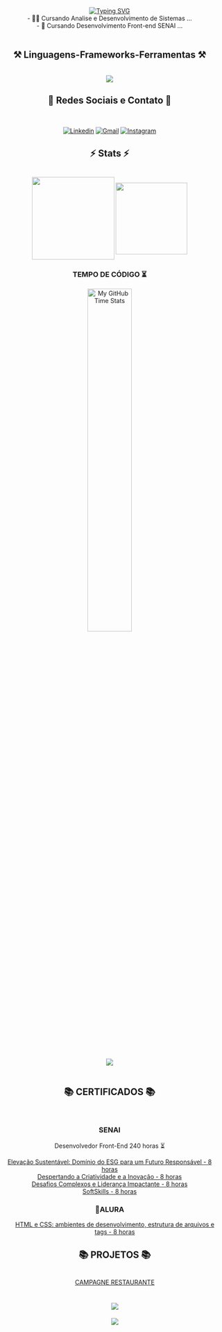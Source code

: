 <div  align="center" >
<a href="https://git.io/typing-svg"><img src="https://readme-typing-svg.herokuapp.com?font=Fira+code&size=35&pause=1000&center=true&random=false&width=500&lines=Ol%C3%A1!%F0%9F%91%8B;Eu+me+chamo+Dannicod+%F0%9F%92%BB" alt="Typing SVG" /></a>
</div>
<div  align="center" >
  - 👨‍💻 Cursando Analise e Desenvolvimento de Sistemas ...
  <br>
- 👾 Cursando Desenvolvimento Front-end SENAI ...
</div></br>
<h2 align="center" >⚒️ Linguagens-Frameworks-Ferramentas ⚒️</h2>
<br>
<div align="center" >
  <img src="https://skillicons.dev/icons?i=,html,css,vscode,github," />
</div>

<div align="center">
<h2 align="center" >
📕 Redes Sociais e Contato 
📕</h2>
<br>

 [![Linkedin](https://img.shields.io/badge/LinkedIn-0077B5?style=for-the-badge&logo=linkedin&logoColor=white)](https://www.linkedin.com/in/danielteixeirabsb/)
  [![Gmail](https://img.shields.io/badge/Gmail-D14836?style=for-the-badge&logo=gmail&logoColor=white)](mailto:eidaniel@outlook.com)
  [![Instagram](https://img.shields.io/badge/Instagram-E4405F?style=for-the-badge&logo=instagram&logoColor=white)](https://www.instagram.com/danielteixeiraz._?igsh=MXRjaXB3dmVmeXMydw=/)




<div align="center">
<h2 align="center" >⚡ Stats ⚡</h2>
<br>

  <img align="center" height="190em" src="https://github-readme-stats.vercel.app/api?username=dannicod&show_icons=true&theme=react&include_all_commits=true&count_private=false"/> 
  <img align="center" height="165em" src="https://github-readme-stats.vercel.app/api/top-langs/?username=dannicod&layout=compact&langs_count=7&theme=react"/>

  <h3>TEMPO DE CÓDIGO ⏳</h3>
   <img align="center" width="45%" src="https://github-readme-stats.vercel.app/api/wakatime?username=dannicod&theme=synthwave&size_weight=0.5&count_weight=0.5&title_color=36F9F6" alt="My GitHub Time Stats" />
</br>

<br>
<div align="center">
  <img src="https://media1.tenor.com/m/qskVmdNQbjMAAAAd/pereira-alex-pereira.gif">

</div>
<br>
<div align="center">
<h2 align="center" >📚 CERTIFICADOS 📚</h2>
<br>
  <h3>SENAI</h3>
      <p> Desenvolvedor Front-End 240 horas ⏳</p>
      <a href="https://github.com/dannicod/Certificados/blob/main/SENAI-DF/Eleva%C3%A7%C3%A3o%20Sustent%C3%A1vel%20Dom%C3%ADnio%20do%20ESG%20para%20um%20Futuro%20Respons%C3%A1vel.pdf">Elevação Sustentável: Domínio do ESG para um Futuro Responsável - 8 horas</a>
      <br>
      <a href="https://github.com/dannicod/Certificados/blob/main/SENAI-DF/Despertando%20a%20Criatividade%20e%20a%20Inova%C3%A7%C3%A3o.pdf">Despertando a Criatividade e a Inovação - 8 horas</a>
      <br>
      <a href="https://github.com/dannicod/Certificados/blob/main/SENAI-DF/Desafios%20Complexos%20e%20Lideran%C3%A7a%20Impactante.pdf">Desafios Complexos e Liderança Impactante - 8 horas</a>
      <br>
      <a href="https://github.com/dannicod/Certificados/blob/main/SENAI-DF/SoftSkills.pdf">SoftSkills - 8 horas</a>
 <h3>🚀ALURA</h3>
  <ul>
    <a href="https://github.com/dannicod/Certificados/blob/main/ALURA/Curso%20HTML%20e%20CSS.pdf">HTML e CSS: ambientes de desenvolvimento, estrutura de arquivos e tags - 8 horas </a>
    <br>
<div align="center">
<h2 align="center" >📚 PROJETOS 📚</h2>
<br>
    <a href="https://dannicod.github.io/CAMPAGNE-RESTAURANTE/index.html"> CAMPAGNE RESTAURANTE</a>

<h1 align="center">
<img src="https://readme-typing-svg.herokuapp.com/?font=Righteous&size=35&center=true&vCenter=true&width=500&height=70&duration=4000&lines=seja+bem+vindo!;" />
</h1>
<a href="https://github.com/thinkright20"> <img src="https://komarev.com/ghpvc/?username=dannicod&style=for-the-badge&color=brightgreen"> </a>

